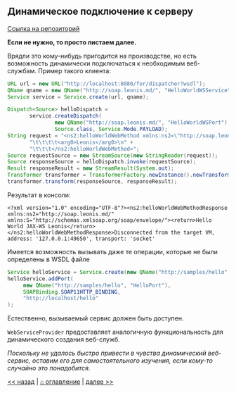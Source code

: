 ## Динамическое подключение к серверу

[Ссылка на репозиторий](./soap-java-se-rpc)

**Если не нужно, то просто листаем далее.**

Врядли это кому-нибудь пригодится на производстве, но есть возможность динамически подключаться к необходимым веб-службам.
Пример такого клиента: 

```java
URL url = new URL("http://localhost:8080/for/dispatcher?wsdl");
QName qname = new QName("http://soap.leonis.md/", "HelloWorldWSService");
Service service = Service.create(url, qname);

Dispatch<Source> helloDispatch =
       service.createDispatch(
               new QName("http://soap.leonis.md/", "HelloWorldWSPort"),
               Source.class, Service.Mode.PAYLOAD);
String request = "<ns2:helloWorldWebMethod xmlns:ns2=\"http://soap.leonis.md/\">\n" +
       "\t\t\t\t<arg0>Leonis</arg0>\n" +
       "\t\t\t</ns2:helloWorldWebMethod>";
Source requestSource = new StreamSource(new StringReader(request));
Source responseSource = helloDispatch.invoke(requestSource);
Result responseResult = new StreamResult(System.out);
Transformer transformer = TransformerFactory.newInstance().newTransformer();
transformer.transform(responseSource, responseResult);
```

Результат в консоли:

`<?xml version="1.0" encoding="UTF-8"?><ns2:helloWorldWebMethodResponse xmlns:ns2="http://soap.leonis.md/" xmlns:S="http://schemas.xmlsoap.org/soap/envelope/"><return>Hello World JAX-WS Leonis</return></ns2:helloWorldWebMethodResponse>Disconnected from the target VM, address: '127.0.0.1:49650', transport: 'socket'`

Имеется возможность вызывать даже те операции, которые не были определены в WSDL файле

```java
Service helloService = Service.create(new QName("http://samples/hello", "HelloService"));
helloService.addPort(
     new QName("http://samples/hello", "HelloPort"),
     SOAPBinding.SOAP11HTTP_BINDING,
     "http://localhost/hello"
);
```

Естественно, вызываемый сервис должен быть доступен.

`WebServiceProvider` предоставляет аналогичную функциональность для динамического создания веб-служб.

*Поскольку не удалось быстро привести в чувства динамический веб-сервис, оставим его для самостоятельного изучения, если кому-то случайно это понадобится.*

[<< назад](chapter-4.md) | [⌂ оглавление](../README.md) | [далее >>](chapter-6.md)